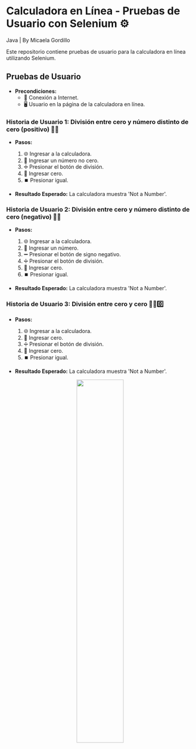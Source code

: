 # Calculadora en Línea - Pruebas de Usuario con Selenium ⚙️

Java | By Micaela Gordillo

Este repositorio contiene pruebas de usuario para la calculadora en línea utilizando Selenium.

## Pruebas de Usuario

- **Precondiciones:**
  - 🔗 Conexión a Internet.
  - 🖥️ Usuario en la página de la calculadora en línea.

### Historia de Usuario 1: División entre cero y número distinto de cero (positivo) 🚫➗

- **Pasos:**
  1. 🌐 Ingresar a la calculadora.
  2. 🔢 Ingresar un número no cero.
  3. ➗ Presionar el botón de división.
  4. 🔢 Ingresar cero.
  5. ⏹️ Presionar igual.

- **Resultado Esperado:** La calculadora muestra 'Not a Number'.

### Historia de Usuario 2: División entre cero y número distinto de cero (negativo) 🚫➗

- **Pasos:**
  1. 🌐 Ingresar a la calculadora.
  2. 🔢 Ingresar un número.
  3. ➖ Presionar el botón de signo negativo.
  4. ➗ Presionar el botón de división.
  5. 🔢 Ingresar cero.
  6. ⏹️ Presionar igual.

- **Resultado Esperado:** La calculadora muestra 'Not a Number'.

### Historia de Usuario 3: División entre cero y cero 🚫➗0️⃣

- **Pasos:**
  1. 🌐 Ingresar a la calculadora.
  2. 🔢 Ingresar cero.
  3. ➗ Presionar el botón de división.
  4. 🔢 Ingresar cero.
  5. ⏹️ Presionar igual.

- **Resultado Esperado:** La calculadora muestra 'Not a Number'.

<p align="center">
  <img width="50%" src="https://github.com/MicaelaGordillo/calculatorSeleniumTests/assets/88464906/9ec73908-8058-45f7-976c-657c382a05d2"/>
</p>
